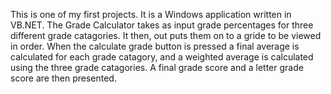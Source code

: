 This is one of my first projects.  It is a Windows application written in VB.NET.  The Grade Calculator takes as input grade percentages for three different grade catagories.  It then, out puts them on to a gride to be viewed in order.  When the calculate grade button is pressed a final average is calculated for each grade catagory, and a weighted average is calculated using the three grade catagories.  A final grade score and a letter grade score are then presented.

